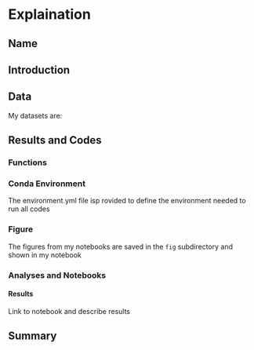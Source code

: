# Explaination

## Name

## Introduction

## Data 

My datasets are:

## Results and Codes

### Functions

### Conda Environment

The environment.yml file isp rovided to define the environment needed to run all codes

### Figure

The figures from my notebooks are saved in the `fig` subdirectory and shown in my notebook

### Analyses and Notebooks

#### Results

Link to notebook and describe results


## Summary 
